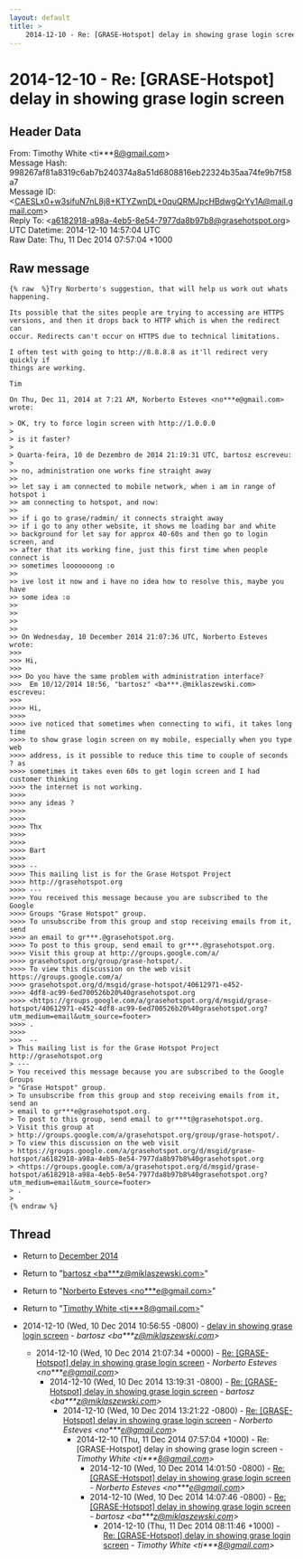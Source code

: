 ```yaml
---
layout: default
title: >
    2014-12-10 - Re: [GRASE-Hotspot] delay in showing grase login screen
---
```


# 2014-12-10 - Re: [GRASE-Hotspot] delay in showing grase login screen

## Header Data

From: Timothy White \<ti***8@gmail.com\><br>
Message Hash: 998267af81a8319c6ab7b240374a8a51d6808816eb22324b35aa74fe9b7f58a7<br>
Message ID: \<CAESLx0+w3sifuN7nL8j8+KTYZwnDL+0quQRMJpcHBdwgQrYy1A@mail.gmail.com\><br>
Reply To: \<a6182918-a98a-4eb5-8e54-7977da8b97b8@grasehotspot.org\><br>
UTC Datetime: 2014-12-10 14:57:04 UTC<br>
Raw Date: Thu, 11 Dec 2014 07:57:04 +1000<br>

## Raw message

```
{% raw  %}Try Norberto's suggestion, that will help us work out whats happening.

Its possible that the sites people are trying to accessing are HTTPS
versions, and then it drops back to HTTP which is when the redirect can
occur. Redirects can't occur on HTTPS due to technical limitations.

I often test with going to http://8.8.8.8 as it'll redirect very quickly if
things are working.

Tim

On Thu, Dec 11, 2014 at 7:21 AM, Norberto Esteves <no***e@gmail.com>
wrote:

> OK, try to force login screen with http://1.0.0.0
>
> is it faster?
>
> Quarta-feira, 10 de Dezembro de 2014 21:19:31 UTC, bartosz escreveu:
>
>> no, administration one works fine straight away
>>
>> let say i am connected to mobile network, when i am in range of hotspot i
>> am connecting to hotspot, and now:
>>
>> if i go to grase/radmin/ it connects straight away
>> if i go to any other website, it shows me loading bar and white
>> background for let say for approx 40-60s and then go to login screen, and
>> after that its working fine, just this first time when people connect is
>> sometimes looooooong :o
>>
>> ive lost it now and i have no idea how to resolve this, maybe you have
>> some idea :o
>>
>>
>>
>>
>> On Wednesday, 10 December 2014 21:07:36 UTC, Norberto Esteves wrote:
>>>
>>> Hi,
>>>
>>> Do you have the same problem with administration interface?
>>>  Em 10/12/2014 18:56, "bartosz" <ba***.@miklaszewski.com> escreveu:
>>>
>>>> Hi,
>>>>
>>>> ive noticed that sometimes when connecting to wifi, it takes long time
>>>> to show grase login screen on my mobile, especially when you type web
>>>> address, is it possible to reduce this time to couple of seconds ? as
>>>> sometimes it takes even 60s to get login screen and I had customer thinking
>>>> the internet is not working.
>>>>
>>>> any ideas ?
>>>>
>>>>
>>>> Thx
>>>>
>>>>
>>>> Bart
>>>>
>>>> --
>>>> This mailing list is for the Grase Hotspot Project
>>>> http://grasehotspot.org
>>>> ---
>>>> You received this message because you are subscribed to the Google
>>>> Groups "Grase Hotspot" group.
>>>> To unsubscribe from this group and stop receiving emails from it, send
>>>> an email to gr***.@grasehotspot.org.
>>>> To post to this group, send email to gr***.@grasehotspot.org.
>>>> Visit this group at http://groups.google.com/a/
>>>> grasehotspot.org/group/grase-hotspot/.
>>>> To view this discussion on the web visit https://groups.google.com/a/
>>>> grasehotspot.org/d/msgid/grase-hotspot/40612971-e452-
>>>> 4df8-ac99-6ed700526b20%40grasehotspot.org
>>>> <https://groups.google.com/a/grasehotspot.org/d/msgid/grase-hotspot/40612971-e452-4df8-ac99-6ed700526b20%40grasehotspot.org?utm_medium=email&utm_source=footer>
>>>> .
>>>>
>>>  --
> This mailing list is for the Grase Hotspot Project http://grasehotspot.org
> ---
> You received this message because you are subscribed to the Google Groups
> "Grase Hotspot" group.
> To unsubscribe from this group and stop receiving emails from it, send an
> email to gr***e@grasehotspot.org.
> To post to this group, send email to gr***t@grasehotspot.org.
> Visit this group at
> http://groups.google.com/a/grasehotspot.org/group/grase-hotspot/.
> To view this discussion on the web visit
> https://groups.google.com/a/grasehotspot.org/d/msgid/grase-hotspot/a6182918-a98a-4eb5-8e54-7977da8b97b8%40grasehotspot.org
> <https://groups.google.com/a/grasehotspot.org/d/msgid/grase-hotspot/a6182918-a98a-4eb5-8e54-7977da8b97b8%40grasehotspot.org?utm_medium=email&utm_source=footer>
> .
>
{% endraw %}
```

## Thread

+ Return to [December 2014](/archive/2014/12)

+ Return to "[bartosz <ba***z<span>@</span>miklaszewski.com>](/authors/ba___z_at_miklaszewski_com)"
+ Return to "[Norberto Esteves <no***e<span>@</span>gmail.com>](/authors/no___e_at_gmail_com)"
+ Return to "[Timothy White <ti***8<span>@</span>gmail.com>](/authors/ti___8_at_gmail_com)"

+ 2014-12-10 (Wed, 10 Dec 2014 10:56:55 -0800) - [delay in showing grase login screen](/archive/2014/12/f06d2ac7fdc7443c98ddc7415de0526319f5302dad03c475720a955181c96e92) - _bartosz \<ba***z@miklaszewski.com\>_
  + 2014-12-10 (Wed, 10 Dec 2014 21:07:34 +0000) - [Re: [GRASE-Hotspot] delay in showing grase login screen](/archive/2014/12/05dcd4cbc990da862da8d655c872297d5587373ad82a0de2ba1743e758c1da62) - _Norberto Esteves \<no***e@gmail.com\>_
    + 2014-12-10 (Wed, 10 Dec 2014 13:19:31 -0800) - [Re: [GRASE-Hotspot] delay in showing grase login screen](/archive/2014/12/5dd93c0a6c26bbb6cd5b2c20cf4a5cfb9f78cb1093aee6e0fc39849aaf74c303) - _bartosz \<ba***z@miklaszewski.com\>_
      + 2014-12-10 (Wed, 10 Dec 2014 13:21:22 -0800) - [Re: [GRASE-Hotspot] delay in showing grase login screen](/archive/2014/12/fc4c192feec91fa4ed394e3b96ca7b418e9779f58841c678a872d93dc4f0e55a) - _Norberto Esteves \<no***e@gmail.com\>_
        + 2014-12-10 (Thu, 11 Dec 2014 07:57:04 +1000) - Re: [GRASE-Hotspot] delay in showing grase login screen - _Timothy White \<ti***8@gmail.com\>_
          + 2014-12-10 (Wed, 10 Dec 2014 14:01:50 -0800) - [Re: [GRASE-Hotspot] delay in showing grase login screen](/archive/2014/12/2049b1cdc232f832a58f093905026d235843caf6f618820a2e13c0a513220231) - _Norberto Esteves \<no***e@gmail.com\>_
          + 2014-12-10 (Wed, 10 Dec 2014 14:07:46 -0800) - [Re: [GRASE-Hotspot] delay in showing grase login screen](/archive/2014/12/9ffe52b652587eb1c19c5c2e063f8d6e4da2741b0739d106341d68630810d5bb) - _bartosz \<ba***z@miklaszewski.com\>_
            + 2014-12-10 (Thu, 11 Dec 2014 08:11:46 +1000) - [Re: [GRASE-Hotspot] delay in showing grase login screen](/archive/2014/12/ff4e0d08b7b1b58d0d081a95b3fc9557dd8f517f90e39ba35eff73b2a730d6eb) - _Timothy White \<ti***8@gmail.com\>_

